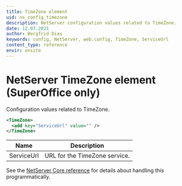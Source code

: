 ```yaml
---
title: TimeZone element
uid: ns_config_timezone
description: NetServer configuration values related to TimeZone.
date: 12.07.2021
author: Bergfrid Dias
keywords: config, NetServer, web.config, TimeZone, ServiceUrl
content_type: reference
envir: onsite
---
```


# NetServer TimeZone element (SuperOffice only)

Configuration values related to TimeZone.

```XML
<TimeZone>
  <add key="ServiceUrl" value="" />
</TimeZone>
```

| Name | Description |
|---|---|
| ServiceUrl | URL for the TimeZone service. |

See the [NetServer Core reference][1] for details about handling this programmatically.

<!-- Referenced links -->
[1]: <xref:SuperOffice.Configuration.ConfigFile.TimeZone>
